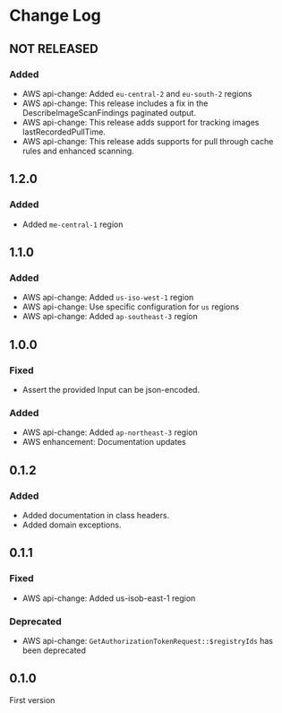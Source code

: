 # Change Log

## NOT RELEASED

### Added

- AWS api-change: Added `eu-central-2` and `eu-south-2` regions
- AWS api-change: This release includes a fix in the DescribeImageScanFindings paginated output.
- AWS api-change: This release adds support for tracking images lastRecordedPullTime.
- AWS api-change: This release adds supports for pull through cache rules and enhanced scanning.

## 1.2.0

### Added

- Added `me-central-1` region

## 1.1.0

### Added

- AWS api-change: Added `us-iso-west-1` region
- AWS api-change: Use specific configuration for `us` regions
- AWS api-change: Added `ap-southeast-3` region

## 1.0.0

### Fixed

- Assert the provided Input can be json-encoded.

### Added

- AWS api-change: Added `ap-northeast-3` region
- AWS enhancement: Documentation updates

## 0.1.2

### Added

- Added documentation in class headers.
- Added domain exceptions.

## 0.1.1

### Fixed

- AWS api-change: Added us-isob-east-1 region

### Deprecated

- AWS api-change: `GetAuthorizationTokenRequest::$registryIds` has been deprecated

## 0.1.0

First version
